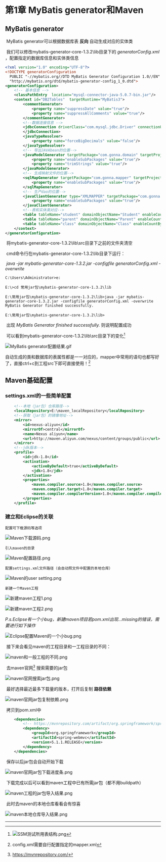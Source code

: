 # 第1章 MyBatis generator和Maven

## MyBatis generator

​	MyBatis generator可以根据数据库表 **反向** 自动生成对应的实体类

​	我们可以修改mybatis-generator-core-1.3.2\lib目录下的 *generatorConfig.xml* ，配置指定的数据库信息和实体类信息

```xml
<?xml version="1.0" encoding="UTF-8"?>  
<!DOCTYPE generatorConfiguration  
  PUBLIC "-//mybatis.org//DTD MyBatis Generator Configuration 1.0//EN"  
  "http://mybatis.org/dtd/mybatis-generator-config_1_0.dtd">  
<generatorConfiguration>  
	<!-- 基本信息 --> 
    <classPathEntry  location="mysql-connector-java-5.0.7-bin.jar"/>  
    <context id="DB2Tables"  targetRuntime="MyBatis3">  
        <commentGenerator>  
            <property name="suppressDate" value="true"/>  
            <property name="suppressAllComments" value="true"/>  
        </commentGenerator>  
        <!--数据连接信息 -->  
        <jdbcConnection driverClass="com.mysql.jdbc.Driver" connectionURL="jdbc:mysql://localhost:3306/test" userId="root" password="root">  
        </jdbcConnection>  
        <javaTypeResolver>  
            <property name="forceBigDecimals" value="false"/>  
        </javaTypeResolver>  
        <!-- 导出JAVAbean的位置-->  
        <javaModelGenerator targetPackage="com.gonna.domain" targetProject="src">  
            <property name="enableSubPackages" value="true"/>  
            <property name="trimStrings" value="true"/>  
        </javaModelGenerator>  
        <!-- 生成映射文件的位置-->  
        <sqlMapGenerator targetPackage="com.gonna.mapper" targetProject="src">  
            <property name="enableSubPackages" value="true"/>  
        </sqlMapGenerator>  
        <!-- 生产dao的位置-->  
        <javaClientGenerator type="XMLMAPPER" targetPackage="com.gonna.dao" targetProject="src">  
            <property name="enableSubPackages" value="true"/>  
        </javaClientGenerator>  
        <!--表和实体类对应-->  
		<table tableName="student" domainObjectName="Student" enableCountByExample="false" enableUpdateByExample="false" enableDeleteByExample="false" enableSelectByExample="false" selectByExampleQueryId="false"></table>
		<table tableName="parent" domainObjectName="Parent" enableCountByExample="false" enableUpdateByExample="false" enableDeleteByExample="false" enableSelectByExample="false" selectByExampleQueryId="false"></table>
		<table tableName="class" domainObjectName="Class" enableCountByExample="false" enableUpdateByExample="false" enableDeleteByExample="false" enableSelectByExample="false" selectByExampleQueryId="false"></table>
    </context>  
</generatorConfiguration>  
```

​	将mybatis-generator-core-1.3.2\lib\src目录下之前的文件夹清空

​	cmd命令行在mybatis-generator-core-1.3.2\lib目录下运行：

​	*java -jar mybatis-generator-core-1.3.2.jar -configfile generatorConfig.xml -overwrite*

```
C:\Users\Administrator>e:

E:\>cd 常用jar包\mybatis-generator-core-1.3.2\lib

E:\常用jar包\mybatis-generator-core-1.3.2\lib>java -jar mybatis-generator-core-1.3.2.jar -configfile generatorConfig.xml -overwrite
MyBatis Generator finished successfully.

E:\常用jar包\mybatis-generator-core-1.3.2\lib>
```

​	出现 *MyBatis Generator finished successfully.* 则说明配置成功

​	可以看到mybatis-generator-core-1.3.2\lib\src目录下的变化[^数据库表 ]

![MyBatis generator配置结果.gif](https://i.loli.net/2018/11/21/5bf53c6349e54.gif)

​	自动生成的类和数据库的表属性都是一一对应的，mapper中常用的语句也都写好了，直接ctrl+c到工程src下即可直接使用！[^1]

## Maven基础配置

### settings.xml的一些简单配置

```xml
	<!--本地（jar包）仓库路径-->
	<localRepository>E:\maven_localRepository</localRepository>
	<!--获取（jar包）的镜像地址-->
	<mirror>
		<id>nexus-aliyun</id>
		<mirrorOf>central</mirrorOf>
		<name>Nexus aliyun</name>
		<url>http://maven.aliyun.com/nexus/content/groups/public</url>
	</mirror>
	<!--jdk版本-->
	<profile>
		<id>jdk-1.8</id>
		<activation>
			<activeByDefault>true</activeByDefault>
			<jdk>1.8</jdk>
		</activation>
		<properties>
			<maven.compiler.source>1.8</maven.compiler.source>
			<maven.compiler.target>1.8</maven.compiler.target>
			<maven.compiler.compilerVersion>1.8</maven.compiler.compilerVersion>
		</properties>
	</profile>
```

### 建立和Eclipse的关联

 	配置可下载源码等选项

![Maven下载源码.png](https://i.loli.net/2018/11/21/5bf540418b902.png)

 	引入maven的目录

![Maven配置路径.png](https://i.loli.net/2018/11/21/5bf540418d575.png)

 	配置settings.xml文件路径（会自动照文件中配置的本地仓库）

![Maven的user setting.png](https://i.loli.net/2018/11/21/5bf54040aefed.png)

 	新建一个Maven工程

![新建maven工程1.png](https://i.loli.net/2018/11/21/5bf541b505853.png)

![新建maven工程2.png](https://i.loli.net/2018/11/21/5bf541b521ecf.png)

​	 *P.s.Eclipse有一个小bug，新建maven项目若pom.xml出现…missing的错误，需要进行如下操作*

![Eclipse配置Maven的一个小bug.png](https://i.loli.net/2018/11/21/5bf5404183025.png)

​	接下来会看见maven的工程目录和一工程目录的不同：

![maven和一般工程的不同.png](https://i.loli.net/2018/11/21/5bf54389c85d5.png)

​	去maven官网[^2] 搜索需要的jar包

![maven官网搜索jar包.png](https://i.loli.net/2018/11/21/5bf546c758d78.png)

​	最好选择最近最多下载量的版本，打开后复制 **路径依赖**

![maven官网jar包复制依赖.png](https://i.loli.net/2018/11/21/5bf546c6c337e.png)

​	拷贝到pom.xml中

```xml
	<dependencies>
		<!-- https://mvnrepository.com/artifact/org.springframework/spring-webmvc -->
		<dependency>
			<groupId>org.springframework</groupId>
			<artifactId>spring-webmvc</artifactId>
			<version>5.1.1.RELEASE</version>
		</dependency>
	</dependencies>
```

​	保存以后jar包会自动开始下载

![maven官网jar包下载进度条.png](https://i.loli.net/2018/11/21/5bf546c32ef08.png)

​	下载完成以后可以看到maven工程中已有所需jar包（都不用buildpath）

![maven工程的jar包导入结果.png](https://i.loli.net/2018/11/21/5bf546c2b2360.png)

​	此时去maven的本地仓库看看会有惊喜

![maven本地仓库导入结果.png](https://i.loli.net/2018/11/21/5bf546c2b0545.png)





---
[^1]: config.xml需要自行配置指定的mapper.xml
[^2]: https://mvnrepository.com/
[^数据库表 ]: ![SSM测试所用表结构.png](https://i.loli.net/2018/11/25/5bfa46a691fc2.png)

